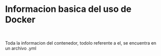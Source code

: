 # Informacion basica del uso de Docker
</br>

Toda la informacion del contenedor, todolo referente a el, se encuentra en un archivo  .yml
